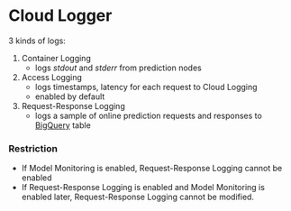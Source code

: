 # Cloud Logger

3 kinds of logs:
1. Container Logging
	- logs *stdout* and *stderr* from prediction nodes
2. Access Logging
	- logs timestamps, latency for each request to Cloud Logging
	- enabled by default
3. Request-Response Logging
	- logs a sample of online prediction requests and responses to [BigQuery](services/bigquery.md) table

### Restriction
- If Model Monitoring is enabled, Request-Response Logging cannot be enabled
- If Request-Response Logging is enabled and Model Monitoring is enabled later, Request-Response Logging cannot be modified.

